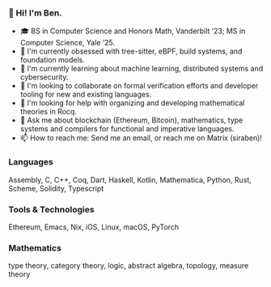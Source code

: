 ### 👋 Hi! I'm Ben.
- 🎓 BS in Computer Science and Honors Math, Vanderbilt ’23; MS in Computer Science, Yale ’25.
- 🥰 I'm currently obsessed with tree-sitter, eBPF, build systems, and foundation models.
- 🌱 I'm currently learning about machine learning, distributed systems and cybersecurity.
- 🙌 I'm looking to collaborate on formal verification efforts and developer tooling for new and existing languages.
- 🤔 I'm looking for help with organizing and developing mathematical theories in Rocq.
- 💬 Ask me about blockchain (Ethereum, Bitcoin), mathematics, type systems and compilers for functional and imperative languages.
- 📫 How to reach me: Send me an email, or reach me on Matrix (siraben)!

### Languages

Assembly, C, C++, Coq, Dart, Haskell, Kotlin, Mathematica, Python, Rust, Scheme, Solidity, Typescript

### Tools & Technologies

Ethereum, Emacs, Nix, iOS, Linux, macOS, PyTorch

### Mathematics

type theory, category theory, logic, abstract algebra, topology, measure theory
